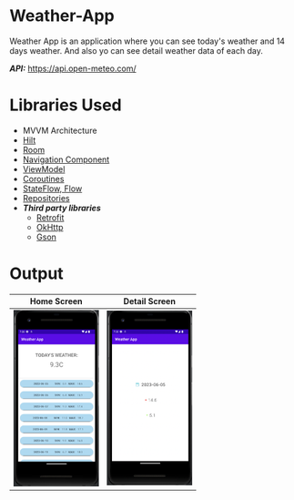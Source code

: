 # Weather-App

Weather App is an application where you can see today's weather and 14 days weather. And also yo can see detail weather data of each day.

***API:***  https://api.open-meteo.com/

# Libraries Used

+ MVVM Architecture
+ [Hilt](https://developer.android.com/jetpack/compose/libraries#hilt)
+ [Room](https://developer.android.com/training/data-storage/room)
+ [Navigation Component](https://developer.android.com/guide/navigation/navigation-getting-started)
+ [ViewModel](https://developer.android.com/topic/libraries/architecture/viewmodel#implement)
+ [Coroutines](https://developer.android.com/kotlin/coroutines)
+ [StateFlow, Flow](https://developer.android.com/kotlin/flow/stateflow-and-sharedflow#livedata)
+ [Repositories](https://developer.android.com/topic/architecture#data-layer)
+ ***Third party libraries***
  - [Retrofit](https://square.github.io/retrofit/)
  - [OkHttp](https://square.github.io/okhttp/recipes/)
  - [Gson](https://github.com/google/gson)

# Output
| Home Screen | Detail Screen |
| --- | --- | 
| <img src="screenshots/Ekran Resmi 2023-06-04 19.38.19.png" width=150/> | <img src="screenshots/Ekran Resmi 2023-06-04 19.38.43.png" width=150/> | 
